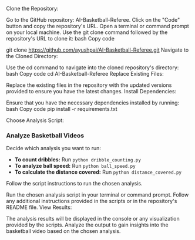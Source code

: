 Clone the Repository:

Go to the GitHub repository: AI-Basketball-Referee.
Click on the "Code" button and copy the repository's URL.
Open a terminal or command prompt on your local machine.
Use the git clone command followed by the repository's URL to clone it:
bash
Copy code

git clone https://github.com/ayushpai/AI-Basketball-Referee.git
Navigate to the Cloned Directory:

Use the cd command to navigate into the cloned repository's directory:
bash
Copy code
cd AI-Basketball-Referee
Replace Existing Files:

Replace the existing files in the repository with the updated versions provided to ensure you have the latest changes.
Install Dependencies:

Ensure that you have the necessary dependencies installed by running:
bash
Copy code
pip install -r requirements.txt

Choose Analysis Script:

### Analyze Basketball Videos

Decide which analysis you want to run:

- **To count dribbles:** Run `python dribble_counting.py`
- **To analyze ball speed:** Run `python ball_speed.py`
- **To calculate the distance covered:** Run `python distance_covered.py`

Follow the script instructions to run the chosen analysis.


Run the chosen analysis script in your terminal or command prompt.
Follow any additional instructions provided in the scripts or in the repository's README file.
View Results:

The analysis results will be displayed in the console or any visualization provided by the scripts.
Analyze the output to gain insights into the basketball video based on the chosen analysis.
